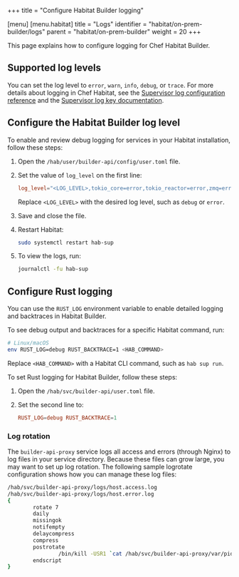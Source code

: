 +++
title = "Configure Habitat Builder logging"

[menu]
  [menu.habitat]
    title = "Logs"
    identifier = "habitat/on-prem-builder/logs"
    parent = "habitat/on-prem-builder"
    weight = 20
+++

This page explains how to configure logging for Chef Habitat Builder.

## Supported log levels

You can set the log level to `error`, `warn`, `info`, `debug`, or `trace`.
For more details about logging in Chef Habitat, see the [Supervisor log configuration reference](https://www.habitat.sh/docs/reference/#supervisor-log-configuration-reference) and the [Supervisor log key documentation](https://www.habitat.sh/docs/reference/#supervisor-log-key).

## Configure the Habitat Builder log level

To enable and review debug logging for services in your Habitat installation, follow these steps:

1. Open the `/hab/user/builder-api/config/user.toml` file.
1. Set the value of `log_level` on the first line:

    ```toml
    log_level="<LOG_LEVEL>,tokio_core=error,tokio_reactor=error,zmq=error,hyper=error"
    ```

    Replace `<LOG_LEVEL>` with the desired log level, such as `debug` or `error`.

1. Save and close the file.
1. Restart Habitat:

    ```sh
    sudo systemctl restart hab-sup
    ```

1. To view the logs, run:

    ```sh
    journalctl -fu hab-sup
    ```

## Configure Rust logging

You can use the `RUST_LOG` environment variable to enable detailed logging and backtraces in Habitat Builder.

To see debug output and backtraces for a specific Habitat command, run:

```bash
# Linux/macOS
env RUST_LOG=debug RUST_BACKTRACE=1 <HAB_COMMAND>
```

Replace `<HAB_COMMAND>` with a Habitat CLI command, such as `hab sup run`.

To set Rust logging for Habitat Builder, follow these steps:

1. Open the `/hab/svc/builder-api/user.toml` file.
1. Set the second line to:

    ```toml
    RUST_LOG=debug RUST_BACKTRACE=1
    ```

### Log rotation

The `builder-api-proxy` service logs all access and errors (through Nginx) to log files in your service directory.
Because these files can grow large, you may want to set up log rotation.
The following sample logrotate configuration shows how you can manage these log files:

```bash
/hab/svc/builder-api-proxy/logs/host.access.log
/hab/svc/builder-api-proxy/logs/host.error.log
{
        rotate 7
        daily
        missingok
        notifempty
        delaycompress
        compress
        postrotate
                /bin/kill -USR1 `cat /hab/svc/builder-api-proxy/var/pid 2>/dev/null` 2>/dev/null || true
        endscript
}
```
